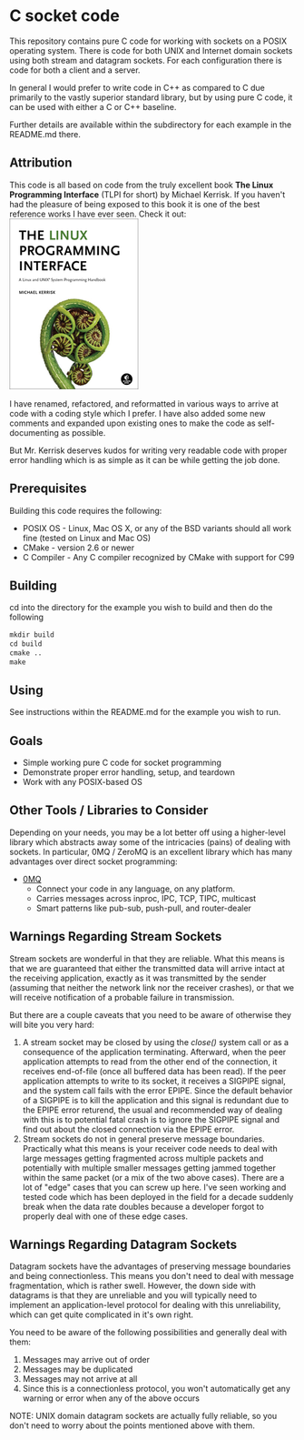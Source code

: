 C socket code
=============
This repository contains pure C code for working with sockets on a POSIX operating
system.  There is code for both UNIX and Internet domain sockets using both stream
and datagram sockets.  For each configuration there is code for both a client and
a server.

In general I would prefer to write code in C++ as compared to C due primarily to
the vastly superior standard library, but by using pure C code, it can be used
with either a C or C++ baseline.

Further details are available within the subdirectory for each example in the
README.md there.


Attribution
-----------
This code is all based on code from the truly excellent book **The Linux Programming
Interface** (TLPI for short) by Michael Kerrisk.  If you haven't had the pleasure of being exposed to this book it is one of the best reference works I have ever seen.  Check it out:
[![Screenshot](screenshots/TLPI-front-cover.png)](http://man7.org/tlpi/)

I have renamed, refactored, and reformatted in various ways to arrive at code with
a coding style which I prefer.  I have also added some new comments and expanded
upon existing ones to make the code as self-documenting as possible.

But Mr. Kerrisk deserves kudos for writing very readable code with proper error handling
which is as simple as it can be while getting the job done.


Prerequisites
-------------
Building this code requires the following:

  * POSIX OS    - Linux, Mac OS X, or any of the BSD variants should all work fine (tested on Linux and Mac OS)
  * CMake       - version 2.6 or newer
  * C Compiler  - Any C compiler recognized by CMake with support for C99


Building
--------

cd into the directory for the example you wish to build and then do the following

    mkdir build
    cd build
    cmake ..
    make

Using
-----
See instructions within the README.md for the example you wish to run.


Goals
-----
* Simple working pure C code for socket programming
* Demonstrate proper error handling, setup, and teardown
* Work with any POSIX-based OS


Other Tools / Libraries to Consider
-----------------------------------

Depending on your needs, you may be a lot better off using a higher-level library
which abstracts away some of the intricacies (pains) of dealing with sockets.  In
particular, 0MQ / ZeroMQ is an excellent library which has many advantages over
direct socket programming:

* [0MQ](http://man7.org/tlpi/)
    * Connect your code in any language, on any platform.
    * Carries messages across inproc, IPC, TCP, TIPC, multicast
    * Smart patterns like pub-sub, push-pull, and router-dealer


Warnings Regarding Stream Sockets
--------------------------------
Stream sockets are wonderful in that they are reliable.  What this means is that we
are guaranteed that either the transmitted data will arrive intact at the receiving
application, exactly as it was transmitted by the sender (assuming that neither
the network link nor the receiver crashes), or that we will receive notification
of a probable failure in transmission.  

But there are a couple caveats that you need to be aware of otherwise they will bite
you very hard:

1. A stream socket may be closed by using the *close()* system call or as a consequence of
    the application terminating.  Afterward, when the peer application attempts to read
    from the other end of the connection, it receives end-of-file (once all buffered
    data has been read).  If the peer application attempts to write to its socket,
    it receives a SIGPIPE signal, and the system call fails with the error EPIPE.  Since the default behavior of a SIGPIPE is to kill the application and this signal
    is redundant due to the EPIPE error returend, the usual and recommended way
    of dealing with this is to potential fatal crash is to ignore the SIGPIPE
    signal and find out about the closed connection via the EPIPE error.
1. Stream sockets do not in general preserve message boundaries.  Practically what
    this means is your receiver code needs to deal with large messages getting fragmented
    across multiple packets and potentially with multiple smaller messages getting jammed
    together within the same packet (or a mix of the two above cases).  There are a lot of
    "edge" cases that you can screw up here.  I've seen working and tested code which has
    been deployed in the field for a decade suddenly break when the data rate doubles because
    a developer forgot to properly deal with one of these edge cases.


Warnings Regarding Datagram Sockets
-----------------------------------
Datagram sockets have the advantages of preserving message boundaries and being
connectionless.  This means you don't need to deal with message fragmentation, which
is rather swell.  However, the down side with datagrams is that they are unreliable
and you will typically need to implement an application-level protocol for dealing
with this unreliability, which can get quite complicated in it's own right.

You need to be aware of the following possibilities and
generally deal with them:

1. Messages may arrive out of order
1. Messages may be duplicated
1. Messages may not arrive at all
1. Since this is a connectionless protocol, you won't automatically get any warning or error when any of the above occurs

NOTE: UNIX domain datagram sockets are actually fully reliable, so you don't need
to worry about the points mentioned above with them.
